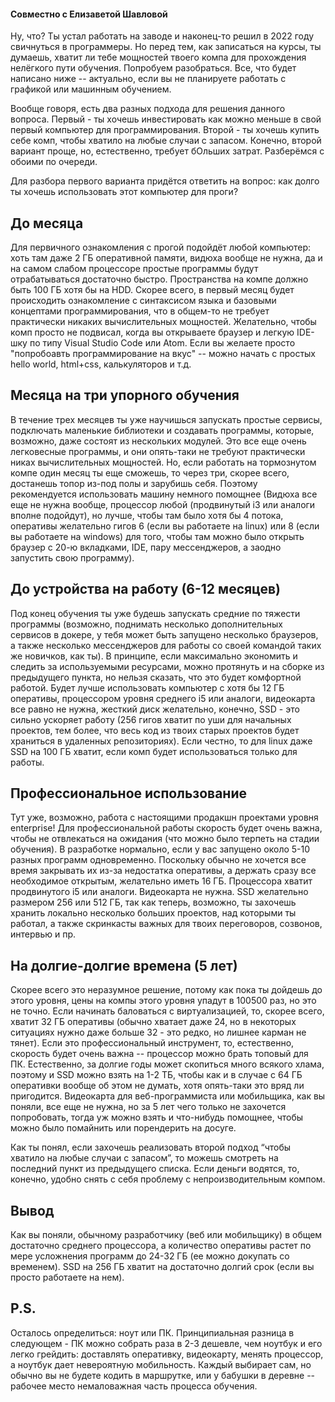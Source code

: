 #### Совместно с Елизаветой Шавловой

Ну, что? Ты устал работать на заводе и наконец-то решил в 2022 году свичнуться в программеры. Но перед тем, как записаться на курсы, ты думаешь, хватит ли тебе мощностей твоего компа для прохождения нелёгкого пути обучения. Попробуем разобраться. Все, что будет написано ниже -- актуально, если вы не планируете работать с графикой или машинным обучением.

Вообще говоря, есть два разных подхода для решения данного вопроса. Первый - ты хочешь инвестировать как можно меньше в свой первый компьютер для программирования. Второй - ты хочешь купить себе комп, чтобы хватило на любые случаи с запасом. Конечно, второй вариант проще, но, естественно, требует бОльших затрат. Разберёмся с обоими по очереди.

Для разбора первого варианта придётся ответить на вопрос: как долго ты хочешь использовать этот компьютер для проги?

## До месяца
Для первичного ознакомления с прогой подойдёт любой компьютер: хоть там даже 2 ГБ оперативной памяти, видюха вообще не нужна, да и на самом слабом процессоре простые программы будут отрабатываться достаточно быстро. Пространства на компе должно быть 100 ГБ хотя бы на HDD. Скорее всего, в первый месяц будет происходить ознакомление с синтаксисом языка и базовыми концептами программирования, что в общем-то не требует практически никаких вычислительных мощностей. Желательно, чтобы комп просто не подвисал, когда вы открываете браузер и легкую IDE-шку по типу Visual Studio Code или Atom. Если вы желаете просто "попробоавть программирование на вкус" -- можно начать с простых hello world, html+css, калькуляторов и т.д.

## Месяца на три упорного обучения
В течение трех месяцев ты уже научишься запускать простые сервисы, подключать маленькие библиотеки и создавать программы, которые, возможно, даже состоят из нескольких модулей. Это все еще очень легковесные программы, и они опять-таки не требуют практически никах вычислительных мощностей. Но, если работать на тормознутом компе один месяц ты еще сможешь, то через три, скорее всего, достанешь топор из-под полы и зарубишь себя. Поэтому рекомендуется использовать машину немного помощнее (Видюха все еще не нужна вообще, процессор любой (продвинутый i3 или аналоги вполне подойдут), но лучше, чтобы там было хотя бы 4 потока, оперативы желательно гигов 6 (если вы работаете на linux) или 8 (если вы работаете на windows) для того, чтобы там можно было открыть браузер с 20-ю вкладками, IDE, пару мессенджеров, а заодно запустить свою программу).

## До устройства на работу (6-12 месяцев)
Под конец обучения ты уже будешь запускать средние по тяжести программы (возможно, поднимать несколько дополнительных сервисов в докере, у тебя может быть запущено несколько браузеров, а также несколько мессенджеров для работы со своей командой таких же новичков, как ты). В принципе, если максимально экономить и следить за используемыми ресурсами, можно протянуть и на сборке из предыдущего пункта, но нельзя сказать, что это будет комфортной работой. Будет лучше использовать компьютер с хотя бы 12 ГБ оперативы, процессором уровня среднего i5 или аналоги, видеокарта все равно не нужна, жесткий диск желательно, конечно, SSD - это сильно ускоряет работу (256 гигов хватит по уши для начальных проектов, тем более, что весь код из твоих старых проектов будет храниться в удаленных репозиториях). Если честно, то для linux даже SSD на 100 ГБ хватит, если комп будет использоваться только для работы.

## Профессиональное использование
Тут уже, возможно, работа с настоящими продакшн проектами уровня enterprise! Для профессиональной работы скорость будет очень важна, чтобы не отвлекаться на ожидания (что можно было терпеть на стадии обучения). В разработке нормально, если у вас запущено около 5-10 разных программ одновременно. Поскольку обычно не хочется все время закрывать их из-за недостатка оперативы, а держать сразу все необходимое открытым, желательно иметь 16 ГБ. Процессора хватит продвинутого i5 или аналоги. Видеокарта не нужна. SSD желательно размером 256 или 512 ГБ, так как теперь, возможно, ты захочешь хранить локально несколько больших проектов, над которыми ты работал, а также скринкасты важных для твоих переговоров, созвонов, интервью и пр.

## На долгие-долгие времена (5 лет)
Скорее всего это неразумное решение, потому как пока ты дойдешь до этого уровня, цены на компы этого уровня упадут в 100500 раз, но это не точно. Если начинать баловаться с виртуализацией, то, скорее всего, хватит 32 ГБ оперативы (обычно хватает даже 24, но в некоторых ситуациях нужно даже больше 32 - это редко, но лишнее карман не тянет). Если это профессиональный инструмент, то, естественно, скорость будет очень важна -- процессор можно брать топовый для ПК. Естественно, за долгие годы может скопиться много всякого хлама, поэтому и SSD можно взять на 1-2 ТБ, чтобы как и в случае с 64 ГБ оперативки вообще об этом не думать, хотя опять-таки это вряд ли пригодится. Видеокарта для веб-программиста или мобильщика, как вы поняли, все еще не нужна, но за 5 лет чего только не захочется попробовать, тогда уж можно взять и что-нибудь помощнее, чтобы можно было помайнить или порендерить на досуге.


Как ты понял, если захочешь реализовать второй подход “чтобы хватило на любые случаи с запасом”, то можешь смотреть на последний пункт из предыдущего списка. Если деньги водятся, то, конечно, удобно снять с себя проблему с непроизводительным компом.

## Вывод
Как вы поняли, обычному разработчику (веб или мобильщику) в общем достаточно среднего процессора, а количество оперативы растет по мере усложнения программ до 24-32 ГБ (ее можно докупать со временем). SSD на 256 ГБ хватит на достаточно долгий срок (если вы просто работаете на нем).

## P.S. 
Осталось определиться: ноут или ПК. Принципиальная разница в следующем - ПК можно собрать раза в 2-3 дешевле, чем ноутбук и его легко грейдить: доставлять оперативку, видеокарту, менять процессор, а ноутбук дает невероятную мобильность. Каждый выбирает сам, но обычно вы не будете кодить в маршрутке, или у бабушки в деревне -- рабочее место немаловажная часть процесса обучения.